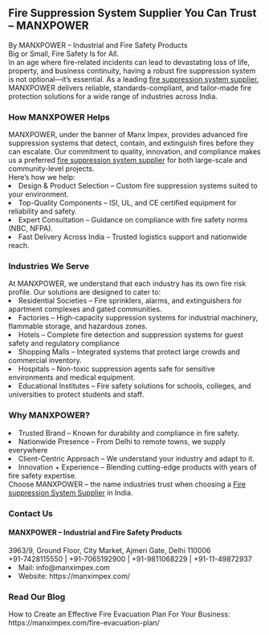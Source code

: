 <h2>Fire Suppression System Supplier You Can Trust – MANXPOWER</h2>
By MANXPOWER – Industrial and Fire Safety Products<br>
Big or Small, Fire Safety Is for All.<br>
In an age where fire-related incidents can lead to devastating loss of life, property, and business continuity, having a robust fire suppression system is not optional—it’s essential. As a leading <a href="https://manximpex.com/" title="fire suppression system supplier" alt"fire suppression system supplier">fire suppression system supplier.</a> MANXPOWER delivers reliable, standards-compliant, and tailor-made fire protection solutions for a wide range of industries across India.<br>
<h3>How MANXPOWER Helps</h3>
MANXPOWER, under the banner of Manx Impex, provides advanced fire suppression systems that detect, contain, and extinguish fires before they can escalate. Our commitment to quality, innovation, and compliance makes us a preferred <a href="https://manximpex.com/" title="fire suppression system supplier" alt"fire suppression system supplier">fire suppression system supplier</a> for both large-scale and community-level projects.<br>
Here’s how we help:<br>
<li>Design & Product Selection – Custom fire suppression systems suited to your environment.</li>
<li>Top-Quality Components – ISI, UL, and CE certified equipment for reliability and safety.</li>
<li>Expert Consultation – Guidance on compliance with fire safety norms (NBC, NFPA).</li>
<li>Fast Delivery Across India – Trusted logistics support and nationwide reach.</li>
<h3>Industries We Serve</h3>
At MANXPOWER, we understand that each industry has its own fire risk profile. Our solutions are designed to cater to:<br>
<li>Residential Societies – Fire sprinklers, alarms, and extinguishers for apartment complexes and gated communities.</li>
<li>Factories – High-capacity suppression systems for industrial machinery, flammable storage, and hazardous zones.</li>
<li>Hotels – Complete fire detection and suppression systems for guest safety and regulatory compliance</li>
<li>Shopping Malls – Integrated systems that protect large crowds and commercial inventory.</li>
<li>Hospitals – Non-toxic suppression agents safe for sensitive environments and medical equipment.</li>
<li>Educational Institutes – Fire safety solutions for schools, colleges, and universities to protect students and staff.</li>
<h3>Why MANXPOWER?</h3>
<li>Trusted Brand – Known for durability and compliance in fire safety.</li>
<li>Nationwide Presence – From Delhi to remote towns, we supply everywhere</li>
<li>Client-Centric Approach – We understand your industry and adapt to it.</li>
<li>Innovation + Experience – Blending cutting-edge products with years of fire safety expertise.</li>
Choose MANXPOWER – the name industries trust when choosing a <a href="https://manximpex.com/" title="fire suppression system supplier" alt"fire suppression system supplier">Fire suppression System Supplier</a> in India.<br>
<h3>Contact Us</h3>
<h4>MANXPOWER – Industrial and Fire Safety Products</h4>
3963/9, Ground Floor, City Market, Ajmeri Gate, Delhi 110006<br>
+91-7428115550 | +91-7065192900 | +91-9811068229 | +91-11-49872937<br>
<li>Mail: info@manximpex.com</li>
<li>Website: https://manximpex.com/</li>
<h3>Read Our Blog</h3>
How to Create an Effective Fire Evacuation Plan For Your Business: https://manximpex.com/fire-evacuation-plan/
